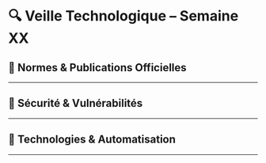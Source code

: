 # 🔍 Veille Technologique – Semaine XX

## 📜 Normes & Publications Officielles

---

## 🔐 Sécurité & Vulnérabilités

---

## 🤖 Technologies & Automatisation

---
